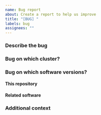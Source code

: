 ```yaml
---
name: Bug report
about: Create a report to help us improve
title: "[BUG] "
labels: bug
assignees: ""
---
```


### Describe the bug

<!-- A clear and concise description of what the bug is. If available, include
the full error message inside the code block (surrounded by ```). -->

### Bug on which cluster?

<!-- cluster2/3. Currently, we do not accept bugs on your personal computer. -->

### Bug on which software versions?

#### This repository

<!-- Which commit SHA caused the bug? If you didn't install from this repo, then
include the full path of which file is causing the error.  -->

#### Related software

<!-- Which related software is causing the error? For example, which python,
gcc, icc, gfort, ifort, make, cmake, etc. version are you using? Organize them
in a list if available. -->

### Additional context

<!-- Add any other context about the problem here. -->
